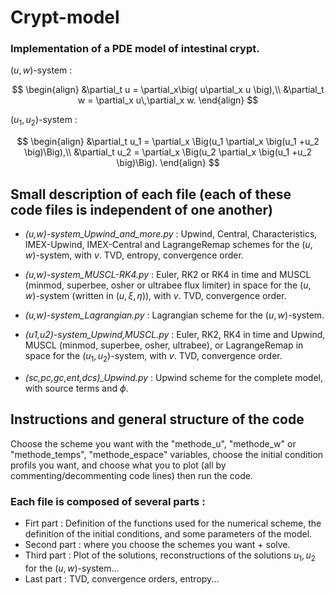 # Crypt-model
### Implementation of a PDE model of intestinal crypt.   

$(u,w)$-system : 

$$
\begin{align}
    &\partial_t u = \partial_x\big( u\partial_x u \big),\\
    &\partial_t w = \partial_x u\,\partial_x w.
\end{align}
$$

$(u_1,u_2)$-system :  

$$
\begin{align}
    &\partial_t u_1  = \partial_x \Big(u_1 \partial_x \big(u_1 +u_2 \big)\Big),\\
    &\partial_t u_2  = \partial_x \Big(u_2 \partial_x \big(u_1 +u_2 \big)\Big).
\end{align}
$$


## Small description of each file (each of these code files is independent of one another)
- *(u,w)-system_Upwind_and_more.py* :
Upwind, Central, Characteristics, IMEX-Upwind, IMEX-Central and LagrangeRemap schemes for the $(u,w)$-system, with $v$. TVD, entropy, convergence order.  

- *(u,w)-system_MUSCL-RK4.py* :
Euler, RK2 or RK4 in time and MUSCL (minmod, superbee, osher or ultrabee flux limiter) in space for the $(u,w)$-system (written in $(u,\xi,\eta)$), with $v$. TVD, convergence order.  

- *(u,w)-system_Lagrangian.py* :
Lagrangian scheme for the $(u,w)$-system.  

- *(u1,u2)-system_Upwind,MUSCL.py* :
Euler, RK2, RK4 in time and Upwind, MUSCL (minmod, superbee, osher, ultrabee), or LagrangeRemap in space for the $(u_1,u_2)$-system, with $v$. TVD, convergence order.

- *(sc,pc,gc,ent,dcs)_Upwind.py* :
Upwind scheme for the complete model, with source terms and $\phi$.  

## Instructions and general structure of the code  
Choose the scheme you want with the "methode_u", "methode_w" or "methode_temps", "methode_espace" variables, choose the initial condition profils you want, and choose what you to plot (all by commenting/decommenting code lines) then run the code.  

### Each file is composed of several parts :  
- Firt part : Definition of the functions used for the numerical scheme, the definition of the initial conditions, and some parameters of the model.
- Second part : where you choose the schemes you want + solve.
- Third part : Plot of the solutions, reconstructions of the solutions $u_1,u_2$ for the $(u,w)$-system...
- Last part : TVD, convergence orders, entropy...
